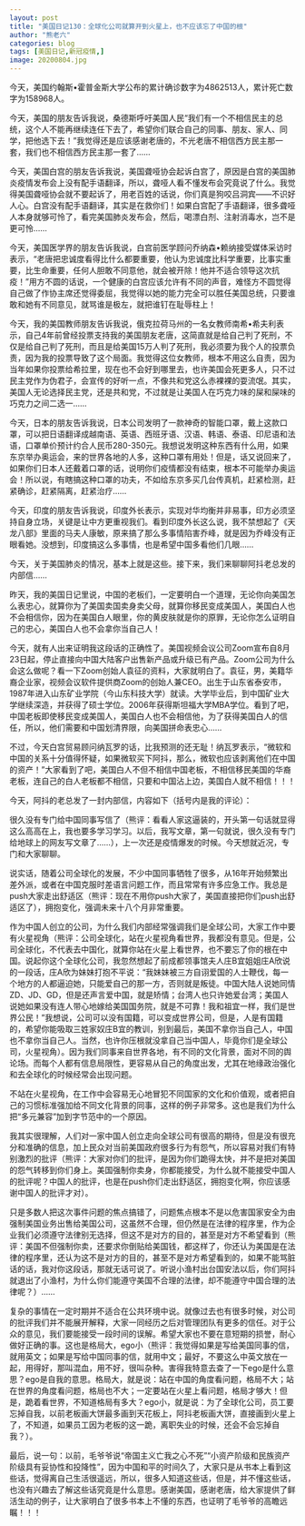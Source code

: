 ```yaml
---
layout: post
title: "美国日记130：全球化公司就算开到火星上，也不应该忘了中国的根"
author: "熊老六"
categories: blog
tags: [美国日记,新冠疫情,]
image: 20200804.jpg
---
```

​​​​​​​​​​​​​​​​​​​​​​​​​​今天，美国约翰斯•霍普金斯大学公布的累计确诊数字为4862513人，累计死亡数字为158968人。

今天，美国的朋友告诉我说，桑德斯呼吁美国人民“我们有一个不相信民主的总统，这个人不能再继续连任下去了，希望你们联合自己的同事、朋友、家人、同学，把他选下去！”我觉得还是应该感谢老唐的，不光老唐不相信西方民主那一套，我们也不相信西方民主那一套了……

今天，美国白宫的朋友告诉我说，美国聋哑协会起诉白宫了，原因是白宫的美国肺炎疫情发布会上没有配手语翻译，所以，聋哑人看不懂发布会究竟说了什么。我觉得美国聋哑协会就不要起诉了，用老百姓的话说，你们真是狗咬吕洞宾——不识好人心。白宫没有配手语翻译，其实是在救你们！如果白宫配了手语翻译，很多聋哑人本身就够可怜了，看完美国肺炎发布会，然后，喝漂白剂、注射消毒水，岂不是更可怜……

今天，美国医学界的朋友告诉我说，白宫前医学顾问乔纳森•赖纳接受媒体采访时表示，“老唐把忠诚度看得比什么都要重要，他认为忠诚度比科学重要，比事实重要，比生命重要，任何人胆敢不同意他，就会被开除！他并不适合领导这次抗疫！”用方不圆的话说，一个健康的白宫应该允许有不同的声音，难怪方不圆觉得自己做了作协主席还觉得委屈，我觉得以她的能力完全可以胜任美国总统，只要谁敢和她有不同意见，就骂谁是极左，就把谁钉在耻辱柱上！

今天，我的美国教师朋友告诉我说，俄克拉荷马州的一名女教师南希•希夫利表示，自己4年前曾经投票支持我的美国朋友老唐，这简直就是给自己判了死刑，不仅是给自己判了死刑，而且是给美国15万人判了死刑，我必须要为我个人的投票负责，因为我的投票导致了这个局面。我觉得这位女教师，根本不用这么自责，因为当年如果你投票给希拉里，现在也不会好到哪里去，也许美国会死更多人，只不过民主党作为伪君子，会宣传的好听一点，不像共和党这么赤裸裸的耍流氓。其实，美国人无论选择民主党，还是共和党，不过就是让美国人在巧克力味的屎和屎味的巧克力之间二选一……

今天，日本的朋友告诉我说，日本公司发明了一款神奇的智能口罩，戴上这款口罩，可以把日语翻译成越南语、英语、西班牙语、汉语、韩语、泰语、印尼语和法语，口罩单价预计约合人民币280-350元。我想说发明这种东西有什么用，如果东京举办奥运会，来的世界各地的人多，这种口罩有用处！但是，话又说回来了，如果你们日本人还戴着口罩的话，说明你们疫情都没有结束，根本不可能举办奥运会！所以说，有瞎搞这种口罩的功夫，不如给东京多买几台传真机，赶紧检测，赶紧确诊，赶紧隔离，赶紧治疗……

今天，印度的朋友告诉我说，印度外长表示，实现对华均衡并非易事，印方必须坚持自身立场，关键是让中方更重视我们。看到印度外长这么说，我不禁想起了《天龙八部》里面的马夫人康敏，原来搞了那么多事情陷害乔峰，就是因为乔峰没有正眼看她。没想到，印度搞这么多事情，也是希望中国多看他们几眼……

今天，关于美国肺炎的情况，基本上就是这些。接下来，我们来聊聊阿抖老总发的内部信……

昨天，我的美国日记里说，中国的老板们，一定要明白一个道理，无论你向美国怎么表忠心，就算你为了美国卖国卖身卖父母，就算你移民变成美国人，美国白人也不会相信你，因为在美国白人眼里，你的黄皮肤就是你的原罪，无论你怎么证明自己的忠心，美国白人也不会拿你当自己人！

今天，就有人出来证明我这段话的正确性了。美国视频会议公司Zoom宣布自8月23日起，停止直接向中国大陆客户出售新产品或升级已有产品。Zoom公司为什么会这么做呢？看一下Zoom创始人袁征的资料，大家就明白了。袁征，男，美籍华裔企业家，视频会议软件提供商Zoom的创始人兼CEO。出生于山东省泰安市，1987年进入山东矿业学院（今山东科技大学）就读。大学毕业后，到中国矿业大学继续深造，并获得了硕士学位。2006年获得斯坦福大学MBA学位。看到了吧，中国老板即使移民变成美国人，美国白人也不会相信他，为了获得美国白人的信任，所以，他们需要和中国划清界限，向美国拼命表忠心……

不过，今天白宫贸易顾问纳瓦罗的话，比我预测的还无耻！纳瓦罗表示，“微软和中国的关系十分值得怀疑，如果微软买下阿抖，那么，微软也应该剥离他们在中国的资产！”大家看到了吧，美国白人不但不相信中国老板，不相信移民美国的华裔老板，连自己的白人老板都不相信，只要和中国沾上边，美国白人就不相信！！！

今天，阿抖的老总发了一封内部信，内容如下（括号内是我的评论）：

很久没有专门给中国同事写信了（熊评：看看人家这逼装的，开头第一句话就显得这么高高在上，我也要多学习学习。以后，我写文章，第一句就说，很久没有专门给地球上的网友写文章了……），上一次还是疫情爆发的时候。今天想就近况，专门和大家聊聊。

说实话，随着公司全球化的发展，不少中国同事牺牲了很多，从16年开始频繁出差外派，或者在中国克服时差语言问题工作，而且常常有许多应急工作。我总是push大家走出舒适区（熊评：现在不用你push大家了，美国直接把你们push出舒适区了），拥抱变化，强调未来十八个月非常重要。

作为中国人创立的公司，为什么我们内部经常强调我们是全球公司，大家工作中要有火星视角（熊评：公司全球化，站在火星视角看世界，我都没有意见。但是，公司全球化，不代表去中国化，就算你站在火星上看世界，也不要忘了你的根在中国。说起你这个全球化公司，我忽然想起了前成都领事馆夫人庄B宜姐姐庄A欣说的一段话，庄A欣为妹妹打抱不平说：“我妹妹被三方自诩爱国的人士鞭伐，每一个地方的人都逼迫她，只能爱自己的那一方，否则就是叛徒。中国大陆人说她同情ZD、JD、GD，但是还声言爱中国，就是矫情；台湾人也只许她爱台湾；美国人说她如果没有连人带心地嫁给美国国务院，就是不可靠！我和祖宜一样，我们是世界公民！”我想说，公司可以没有国籍，可以变成世界公司，但是，人是有国籍的，希望你能吸取三姓家奴庄B宜的教训，别到最后，美国不拿你当自己人，中国也不拿你当自己人。当然，也许你压根就没拿自己当中国人，毕竟你们是全球公司，火星视角）。因为我们同事来自世界各地，有不同的文化背景，面对不同的舆论场。而每个人都有信息局限性，更容易从自己的角度出发，尤其在地缘政治强化和去全球化的时候经常会出现问题。

不站在火星视角，在工作中会容易无心地冒犯不同国家的文化和价值观，或者把自己的习惯标准强加给不同文化背景的同事，这样的例子非常多。这也是我们为什么把“多元兼容”加到字节范中的一个原因。

我其实很理解，人们对一家中国人创立走向全球公司有很高的期待，但是没有很充分和准确的信息，加上民众对当前美国政府很多行为有怨气，所以容易对我们有特别激烈的批评（熊评：大家对你们的批评，是因为你们跪得太快，并不是把对美国的怨气转移到你们身上。美国强制你卖身，你都能接受，为什么就不能接受中国人的批评呢？中国人的批评，也是在push你们走出舒适区，拥抱变化啊，你应该感谢中国人的批评才对）。

只是多数人把这次事件问题的焦点搞错了，问题焦点根本不是以危害国家安全为由强制美国业务出售给美国公司，这虽然不合理，但仍然是在法律的程序里，作为企业我们必须遵守法律别无选择，但这不是对方的目的，甚至是对方不希望看到（熊评：美国不但强制你卖，还要求你倒贴给美国钱，都这样了，你还认为美国是在法律的程序里，还认为这不是对方的目的，甚至不是对方希望看到的，如果不能骂脏话的话，我对你这段话，那就无话可说了。听说小渔村出台国安法以后，你们阿抖就退出了小渔村，为什么你们能遵守美国不合理的法律，却不能遵守中国合理的法律呢？）……

复杂的事情在一定时期并不适合在公共环境中说。就像过去也有很多时候，对公司的批评我们并不能展开解释，大家一同经历之后对管理团队有更多的信任。对于公众的意见，我们要能接受一段时间的误解。希望大家也不要在意短期的损誉，耐心做好正确的事。这也是格局大，ego小（熊评：我觉得如果是写给美国同事的信，就用英文；如果是写给中国同事的信，就用中文；最好，不要这么中英文放在一起，用得好，那叫混血，用不好，很叫杂种。害得我特意去查了一下ego是什么意思？ego是自我的意思。格局大，就是说：站在中国的角度看问题，格局不大；站在世界的角度看问题，格局也不大；一定要站在火星上看问题，格局才够大！但是，跪着看世界，不知道格局有多大？ego小，就是说：为了全球化公司，员工要忘掉自我，以前老板画大饼最多画到天花板上，阿抖老板画大饼，直接画到火星上了，不知道，如果员工因为老板的这一跪，离职失业的时候，还会不会忘掉自我？）。

最后，说一句：以前，毛爷爷说“帝国主义亡我之心不死”“小资产阶级和民族资产阶级具有妥协性和投降性”，因为中国和平的时间久了，大家只是从书本上看到这些话，觉得离自己生活很遥远，所以，很多人知道这些话，但是，并不懂这些话，也没有兴趣去了解这些话究竟是什么意思。感谢美国，感谢老唐，给大家提供了鲜活生动的例子，让大家明白了很多书本上不懂的东西，也证明了毛爷爷的高瞻远瞩！！！​​​​